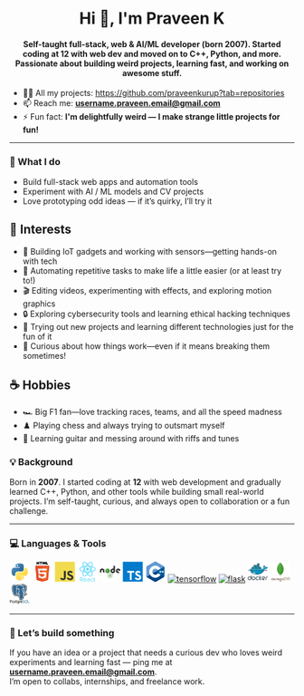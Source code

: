 <h1 align="center">Hi 👋, I'm Praveen K</h1>
<h4 align="center">Self-taught full-stack, web & AI/ML developer (born 2007). Started coding at 12 with web dev and moved on to C++, Python, and more. Passionate about building weird projects, learning fast, and working on awesome stuff.</h4>

- 👨‍💻 All my projects: https://github.com/praveenkurup?tab=repositories
- 📫 Reach me: **username.praveen.email@gmail.com**
- ⚡ Fun fact: **I'm delightfully weird — I make strange little projects for fun!**

---

### 🔭 What I do
- Build full-stack web apps and automation tools  
- Experiment with AI / ML models and CV projects  
- Love prototyping odd ideas — if it’s quirky, I’ll try it

## 🎯 Interests  
- 🧱 Building IoT gadgets and working with sensors—getting hands-on with tech  
- 🤖 Automating repetitive tasks to make life a little easier (or at least try to!)  
- 🎬 Editing videos, experimenting with effects, and exploring motion graphics  
- 🔒 Exploring cybersecurity tools and learning ethical hacking techniques  
- 🧪 Trying out new projects and learning different technologies just for the fun of it  
- 🧨 Curious about how things work—even if it means breaking them sometimes!

## ☕ Hobbies
- 🏎️ Big F1 fan—love tracking races, teams, and all the speed madness  
- ♟️ Playing chess and always trying to outsmart myself  
- 🎸 Learning guitar and messing around with riffs and tunes 


### 💡 Background
Born in **2007**. I started coding at **12** with web development and gradually learned C++, Python, and other tools while building small real-world projects. I’m self-taught, curious, and always open to collaboration or a fun challenge.

---

### 💻 Languages & Tools
<p>
<a href="https://www.python.org" target="_blank" rel="noreferrer"><img src="https://raw.githubusercontent.com/devicons/devicon/master/icons/python/python-original.svg" alt="python" width="36" height="36"/></a>
<a href="https://www.w3.org/html/" target="_blank" rel="noreferrer"><img src="https://raw.githubusercontent.com/devicons/devicon/master/icons/html5/html5-original-wordmark.svg" alt="html5" width="36" height="36"/></a>
<a href="https://developer.mozilla.org/en-US/docs/Web/JavaScript" target="_blank" rel="noreferrer"><img src="https://raw.githubusercontent.com/devicons/devicon/master/icons/javascript/javascript-original.svg" alt="javascript" width="36" height="36"/></a>
<a href="https://reactjs.org/" target="_blank" rel="noreferrer"><img src="https://raw.githubusercontent.com/devicons/devicon/master/icons/react/react-original-wordmark.svg" alt="react" width="36" height="36"/></a>
<a href="https://nodejs.org" target="_blank" rel="noreferrer"><img src="https://raw.githubusercontent.com/devicons/devicon/master/icons/nodejs/nodejs-original-wordmark.svg" alt="nodejs" width="36" height="36"/></a>
<a href="https://www.typescriptlang.org/" target="_blank" rel="noreferrer"><img src="https://raw.githubusercontent.com/devicons/devicon/master/icons/typescript/typescript-original.svg" alt="typescript" width="36" height="36"/></a>
<a href="https://www.w3schools.com/cpp/" target="_blank" rel="noreferrer"><img src="https://raw.githubusercontent.com/devicons/devicon/master/icons/cplusplus/cplusplus-original.svg" alt="cplusplus" width="36" height="36"/></a>
<a href="https://www.tensorflow.org" target="_blank" rel="noreferrer"><img src="https://www.vectorlogo.zone/logos/tensorflow/tensorflow-icon.svg" alt="tensorflow" width="36" height="36"/></a>
<a href="https://flask.palletsprojects.com/" target="_blank" rel="noreferrer"><img src="https://upload.wikimedia.org/wikipedia/commons/3/3c/Flask_logo.svg" alt="flask" width="36" height="36"/></a>
<a href="https://www.docker.com/" target="_blank" rel="noreferrer"><img src="https://raw.githubusercontent.com/devicons/devicon/master/icons/docker/docker-original-wordmark.svg" alt="docker" width="36" height="36"/></a>
<a href="https://www.mongodb.com/" target="_blank" rel="noreferrer"><img src="https://raw.githubusercontent.com/devicons/devicon/master/icons/mongodb/mongodb-original-wordmark.svg" alt="mongodb" width="36" height="36"/></a>
<a href="https://www.postgresql.org" target="_blank" rel="noreferrer"><img src="https://raw.githubusercontent.com/devicons/devicon/master/icons/postgresql/postgresql-original-wordmark.svg" alt="postgresql" width="36" height="36"/></a>
</p>

---

### 🤝 Let’s build something
If you have an idea or a project that needs a curious dev who loves weird experiments and learning fast — ping me at **username.praveen.email@gmail.com**.  
I’m open to collabs, internships, and freelance work.

<!--
Tip: Replace or add social links (LinkedIn, Twitter, portfolio) if you want them shown.
-->

